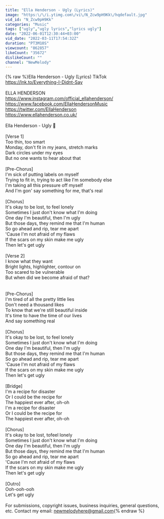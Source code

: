 ```yaml
---
title: "Ella Henderson - Ugly (Lyrics)"
image: "https:\/\/i.ytimg.com\/vi\/N_Zcw9pH9Kk\/hqdefault.jpg"
vid_id: "N_Zcw9pH9Kk"
categories: "Music"
tags: ["ugly","ugly lyrics","lyrics ugly"]
date: "2022-06-01T12:30:44+03:00"
vid_date: "2022-03-11T17:54:32Z"
duration: "PT3M10S"
viewcount: "862857"
likeCount: "35672"
dislikeCount: ""
channel: "NewMelody"
---
```

{% raw %}Ella Henderson - Ugly (Lyrics) TikTok<br /><a rel="nofollow" target="blank" href="https://lnk.to/Everything-I-Didnt-Say">https://lnk.to/Everything-I-Didnt-Say</a><br /><br />ELLA HENDERSON<br /><a rel="nofollow" target="blank" href="https://www.instagram.com/official_ellahenderson/">https://www.instagram.com/official_ellahenderson/</a><br /><a rel="nofollow" target="blank" href="https://www.facebook.com/EllaHendersonMusic">https://www.facebook.com/EllaHendersonMusic</a><br /><a rel="nofollow" target="blank" href="https://twitter.com/EllaHenderson​">https://twitter.com/EllaHenderson​</a><br /><a rel="nofollow" target="blank" href="https://www.ellahenderson.co.uk/​">https://www.ellahenderson.co.uk/​</a><br /><br />Ella Henderson - Ugly 🎤<br /><br />[Verse 1]<br />Too thin, too smart<br />Monday, don't fit in my jeans, stretch marks<br />Dark circles under my eyes<br />But no one wants to hear about that<br /><br />[Pre-Chorus]<br />I'm sick of putting labels on myself<br />Trying to fit in, trying to act like I'm somebody else<br />I'm taking all this pressure off myself<br />And I'm gon' say something for me, that's real<br /><br />[Chorus]<br />It's okay to be lost, to feel lonely<br />Sometimes I just don't know what I'm doing<br />One day I'm beautiful, then I'm ugly<br />But those days, they remind me that I'm human<br />So go ahead and rip, tear me apart<br />'Cause I'm not afraid of my flaws<br />If the scars on my skin make me ugly<br />Then let's get ugly<br /><br />[Verse 2]<br />I know what they want<br />Bright lights, highlighter, contour on<br />Too scared to be vulnerable<br />But when did we become afraid of that?<br /><br /><br />[Pre-Chorus]<br />I'm tired of all the pretty little lies<br />Don't need a thousand likes<br />To know that we're still beautiful inside<br />It's time to have the time of our lives<br />And say something real<br /><br />[Chorus]<br />It's okay to be lost, to feel lonely<br />Sometimes I just don't know what I'm doing<br />One day I'm beautiful, then I'm ugly<br />But those days, they remind me that I'm human<br />So go ahead and rip, tear me apart<br />'Cause I'm not afraid of my flaws<br />If the scars on my skin make me ugly<br />Then let's get ugly<br /><br />[Bridge]<br />I'm a recipe for disaster<br />Or I could be the recipe for<br />The happiest ever after, oh-oh<br />I'm a recipe for disaster<br />Or I could be the recipe for<br />The happiest ever after, oh-oh<br /><br />[Chorus]<br />It's okay to be lost, tofeel lonely<br />Sometimes I just don't know what I'm doing<br />One day I'm beautiful, then I'm ugly<br />But those days, they remind me that I'm human<br />So go ahead and rip, tear me apart<br />'Cause I'm not afraid of my flaws<br />If the scars on my skin make me ugly<br />Then let's get ugly<br /><br />[Outro]<br />Ooh-ooh-ooh<br />Let's get ugly<br /><br />For submissions, copyright issues, business inquiries, general questions, etc. Contact my email: newmelodyhere@gmail.com{% endraw %}
